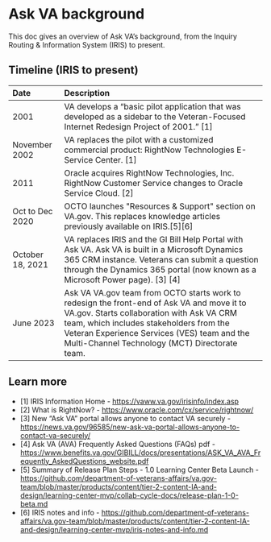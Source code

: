 # Ask VA background
This doc gives an overview of Ask VA’s background, from the Inquiry Routing & Information System (IRIS) to present.

## Timeline (IRIS to present)
|Date|Description|
|:---|:---|
|2001|VA develops a “basic pilot application that was developed as a sidebar to the Veteran-Focused Internet Redesign Project of 2001.” [1]|
|November 2002|VA replaces the pilot with a customized commercial product: RightNow Technologies E-Service Center. [1]|
|2011|Oracle acquires RightNow Technologies, Inc. RightNow Customer Service changes to Oracle Service Cloud. [2]|
|Oct to Dec 2020|OCTO launches "Resources & Support" section on VA.gov. This replaces knowledge articles previously available on IRIS.[5][6]|
|October 18, 2021|VA replaces IRIS and the GI Bill Help Portal with Ask VA. Ask VA is built in a Microsoft Dynamics 365 CRM instance. Veterans can submit a question through the Dynamics 365 portal (now known as a Microsoft Power page). [3] [4]|
|June 2023|Ask VA VA.gov team from OCTO starts work to redesign the front-end of Ask VA and move it to VA.gov. Starts collaboration with Ask VA CRM team, which includes stakeholders from the Veteran Experience Services (VES) team and the Multi-Channel Technology (MCT) Directorate team.|

## Learn more
- [1] IRIS Information Home - https://vaww.va.gov/irisinfo/index.asp
- [2] What is RightNow? - https://www.oracle.com/cx/service/rightnow/
- [3] New “Ask VA” portal allows anyone to contact VA securely - https://news.va.gov/96585/new-ask-va-portal-allows-anyone-to-contact-va-securely/
- [4] Ask VA (AVA) Frequently Asked Questions (FAQs) pdf - https://www.benefits.va.gov/GIBILL/docs/presentations/ASK_VA_AVA_Frequently_AskedQuestions_website.pdf
- [5] Summary of Release Plan Steps - 1.0 Learning Center Beta Launch - https://github.com/department-of-veterans-affairs/va.gov-team/blob/master/products/content/tier-2-content-IA-and-design/learning-center-mvp/collab-cycle-docs/release-plan-1-0-beta.md
- [6] IRIS notes and info - https://github.com/department-of-veterans-affairs/va.gov-team/blob/master/products/content/tier-2-content-IA-and-design/learning-center-mvp/iris-notes-and-info.md
